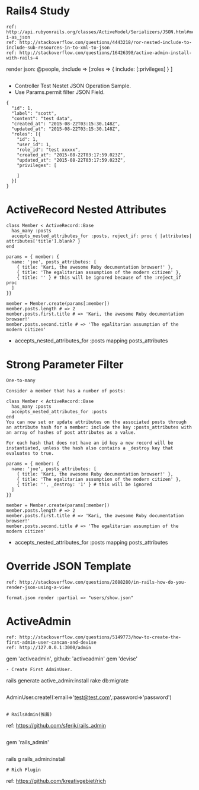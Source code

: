 # Rails4 Study
~~~
ref: http://api.rubyonrails.org/classes/ActiveModel/Serializers/JSON.html#method-i-as_json
ref: http://stackoverflow.com/questions/4443218/ror-nested-include-to-include-sub-resources-in-to-xml-to-json
ref: http://stackoverflow.com/questions/16426398/active-admin-install-with-rails-4
~~~
render json: @people, :include => [:roles => { include: [:privileges] } ]
~~~
~~~
- Controller Test Nestet JSON Operation Sample.
- Use Params.permit filter JSON Field.
~~~
{
  "id": 1,
  "label": "scott",
  "content": "test data",
  "created_at": "2015-08-22T03:15:30.148Z",
  "updated_at": "2015-08-22T03:15:30.148Z",
  "roles": [{
    "id": 1,
    "user_id": 1,
    "role_id": "test xxxxx",
    "created_at": "2015-08-22T03:17:59.023Z",
    "updated_at": "2015-08-22T03:17:59.023Z",
    "privileges": [

    ]
  }]
}
~~~

# ActiveRecord Nested Attributes
~~~
class Member < ActiveRecord::Base
  has_many :posts
  accepts_nested_attributes_for :posts, reject_if: proc { |attributes| attributes['title'].blank? }
end

params = { member: {
  name: 'joe', posts_attributes: [
    { title: 'Kari, the awesome Ruby documentation browser!' },
    { title: 'The egalitarian assumption of the modern citizen' },
    { title: '' } # this will be ignored because of the :reject_if proc
  ]
}}

member = Member.create(params[:member])
member.posts.length # => 2
member.posts.first.title # => 'Kari, the awesome Ruby documentation browser!'
member.posts.second.title # => 'The egalitarian assumption of the modern citizen'
~~~
- accepts_nested_attributes_for :posts mapping posts_attributes

# Strong Parameter Filter
~~~
One-to-many

Consider a member that has a number of posts:

class Member < ActiveRecord::Base
  has_many :posts
  accepts_nested_attributes_for :posts
end
You can now set or update attributes on the associated posts through an attribute hash for a member: include the key :posts_attributes with an array of hashes of post attributes as a value.

For each hash that does not have an id key a new record will be instantiated, unless the hash also contains a _destroy key that evaluates to true.

params = { member: {
  name: 'joe', posts_attributes: [
    { title: 'Kari, the awesome Ruby documentation browser!' },
    { title: 'The egalitarian assumption of the modern citizen' },
    { title: '', _destroy: '1' } # this will be ignored
  ]
}}

member = Member.create(params[:member])
member.posts.length # => 2
member.posts.first.title # => 'Kari, the awesome Ruby documentation browser!'
member.posts.second.title # => 'The egalitarian assumption of the modern citizen'
~~~
- accepts_nested_attributes_for :posts mapping posts_attributes

# Override JSON Template
~~~
ref: http://stackoverflow.com/questions/2088280/in-rails-how-do-you-render-json-using-a-view
~~~
~~~
format.json render :partial => "users/show.json"
~~~

# ActiveAdmin
~~~
ref: http://stackoverflow.com/questions/5149773/how-to-create-the-first-admin-user-cancan-and-devise
ref: http://127.0.0.1:3000/admin
~~~
gem 'activeadmin', github: 'activeadmin'
gem 'devise'
~~~
- Create First AdminUser.
~~~
rails generate active_admin:install 
rake db:migrate
~~~
~~~
AdminUser.create!(:email=>'test@test.com',:password=>'password')
~~~

# RailsAdmin(推薦)
~~~
ref: https://github.com/sferik/rails_admin
~~~
~~~
gem 'rails_admin'
~~~
~~~
rails g rails_admin:install
~~~
# Rich Plugin
~~~
ref: https://github.com/kreativgebiet/rich
~~~
